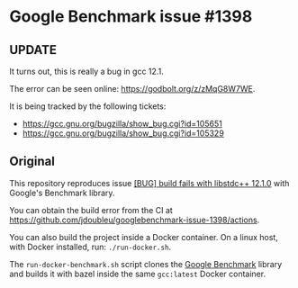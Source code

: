 # Google Benchmark issue #1398

## UPDATE
It turns out, this is really a bug in gcc 12.1.

The error can be seen online: https://godbolt.org/z/zMqG8W7WE.

It is being tracked by the following tickets:
* https://gcc.gnu.org/bugzilla/show_bug.cgi?id=105651
* https://gcc.gnu.org/bugzilla/show_bug.cgi?id=105329

## Original
This repository reproduces issue [[BUG] build fails with libstdc++ 12.1.0](https://github.com/google/benchmark/issues/1398) with Google's Benchmark library.

You can obtain the build error from the CI at https://github.com/jdoubleu/googlebenchmark-issue-1398/actions.

You can also build the project inside a Docker container. On a linux host, with Docker installed, run: `./run-docker.sh`.

The `run-docker-benchmark.sh` script clones the [Google Benchmark](https://github.com/google/benchmark) library and builds it with bazel inside the same `gcc:latest` Docker container.